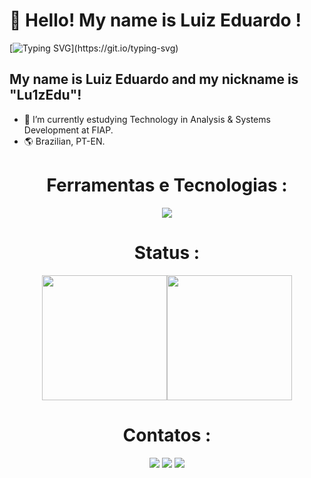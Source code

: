 # 👋 Hello! My name is Luiz Eduardo !
[![Typing SVG](https://readme-typing-svg.demolab.com?font=Fira+Code&size=18&pause=1000&color=3FF700&random=false&width=435&lines=Welcome+to+my+Github+profile+!)](https://git.io/typing-svg)

## My name is Luiz Eduardo and my nickname is "Lu1zEdu"!
- 🚀 I’m currently estudying Technology in Analysis & Systems Development at FIAP.
- 🌎 Brazilian, PT-EN.
#
<h1 align="center">
          Ferramentas e Tecnologias :
</h1>
<p align="center">
  <a href="https://skillicons.dev">
    <img src="https://skillicons.dev/icons?i=js,html,css,vite,react,git,aws,django,discord,figma,flask,fortran,github,java,md,mysql,nodejs,postgres,py,sqlite,pycharm,idea&perline=14" />
  </a>
</p>        
<h1 align="center">
         Status : 
</h1>
<div align="center">
  <a href="https://beacons.ai/Lu1zEdu">
  <img height=200 align="center" src="https://my-stats-43gk.vercel.app/api?username=Lu1zEdu&show_icons=true&theme=radical&hide=contribs,issues&show=discussions_answered&rank_icon=github&include_all_commits=true&card_width=150" /><img height=200 align="center" src="https://my-stats-43gk.vercel.app/api/top-langs/?username=Lu1zEdu&hide=html,scss,css&langs_count=20&layout=compact&theme=radical&card_width=150" />
  </a>
</div>
<h1 align="center">
        Contatos : 
</h1>
<div align="center">
<a href="https://instagram.com/_lu1zedu_" target="_blank"><img loading="lazy" src="https://img.shields.io/badge/-Instagram-%23E4405F?style=for-the-badge&logo=instagram&logoColor=white" target="_blank"></a>
<a href = "mailto:ledu64816@gmail.com"><img loading="lazy" src="https://img.shields.io/badge/Gmail-D14836?style=for-the-badge&logo=gmail&logoColor=white" target="_blank"></a>
<a href="https://www.linkedin.com/in/Luiz Eduardo" target="_blank"><img loading="lazy" src="https://img.shields.io/badge/-LinkedIn-%230077B5?style=for-the-badge&logo=linkedin&logoColor=white" target="_blank"></a>   
</div>

